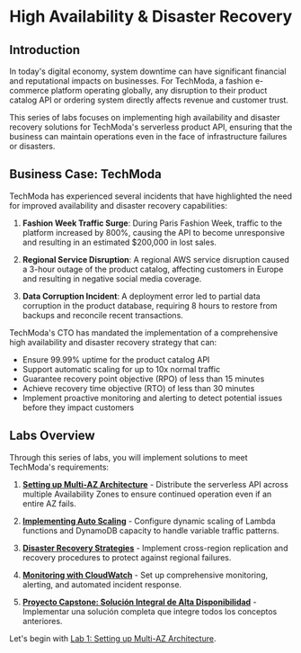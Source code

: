 # High Availability & Disaster Recovery

## Introduction

In today's digital economy, system downtime can have significant financial and reputational impacts on businesses. For TechModa, a fashion e-commerce platform operating globally, any disruption to their product catalog API or ordering system directly affects revenue and customer trust.

This series of labs focuses on implementing high availability and disaster recovery solutions for TechModa's serverless product API, ensuring that the business can maintain operations even in the face of infrastructure failures or disasters.

## Business Case: TechModa

TechModa has experienced several incidents that have highlighted the need for improved availability and disaster recovery capabilities:

1. **Fashion Week Traffic Surge**: During Paris Fashion Week, traffic to the platform increased by 800%, causing the API to become unresponsive and resulting in an estimated $200,000 in lost sales.

2. **Regional Service Disruption**: A regional AWS service disruption caused a 3-hour outage of the product catalog, affecting customers in Europe and resulting in negative social media coverage.

3. **Data Corruption Incident**: A deployment error led to partial data corruption in the product database, requiring 8 hours to restore from backups and reconcile recent transactions.

TechModa's CTO has mandated the implementation of a comprehensive high availability and disaster recovery strategy that can:

- Ensure 99.99% uptime for the product catalog API
- Support automatic scaling for up to 10x normal traffic
- Guarantee recovery point objective (RPO) of less than 15 minutes
- Achieve recovery time objective (RTO) of less than 30 minutes
- Implement proactive monitoring and alerting to detect potential issues before they impact customers

## Labs Overview

Through this series of labs, you will implement solutions to meet TechModa's requirements:

1. **[Setting up Multi-AZ Architecture](lab1.md)** - Distribute the serverless API across multiple Availability Zones to ensure continued operation even if an entire AZ fails.

2. **[Implementing Auto Scaling](lab2.md)** - Configure dynamic scaling of Lambda functions and DynamoDB capacity to handle variable traffic patterns.

3. **[Disaster Recovery Strategies](lab3.md)** - Implement cross-region replication and recovery procedures to protect against regional failures.

4. **[Monitoring with CloudWatch](lab4.md)** - Set up comprehensive monitoring, alerting, and automated incident response.

5. **[Proyecto Capstone: Solución Integral de Alta Disponibilidad](proyecto-capstone.md)** - Implementar una solución completa que integre todos los conceptos anteriores.

Let's begin with [Lab 1: Setting up Multi-AZ Architecture](lab1.md).